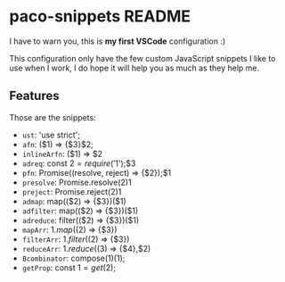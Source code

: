 # paco-snippets README

I have to warn you, this is **my first VSCode** configuration :)

This configuration only have the few custom JavaScript snippets I like to use when I work, I do hope it will help you as much as they help me.

## Features

Those are the snippets:
- `ust`: 'use strict';
- `afn`: ($1) => {$3}$2;
- `inlineArfn`: ($1) => $2
- `adreq`: const $2 = require('$1');$3
- `pfn`: Promise((resolve, reject) => {$2});$1
- `presolve`: Promise.resolve($2)$1
- `preject`: Promise.reject($2)$1
- `admap`: map(($2) => {$3})($1)
- `adfilter`: map(($2) => {$3})($1)
- `adreduce`: filter(($2) => {$3})($1)
- `mapArr`: $1.map(($2) => {$3})
- `filterArr`: $1.filter(($2) => {$3})
- `reduceArr`: $1.reduce(($3) => {$4},$2)
- `Bcombinator`: compose($1)($1);
- `getProp`: const $1 = get($2);
